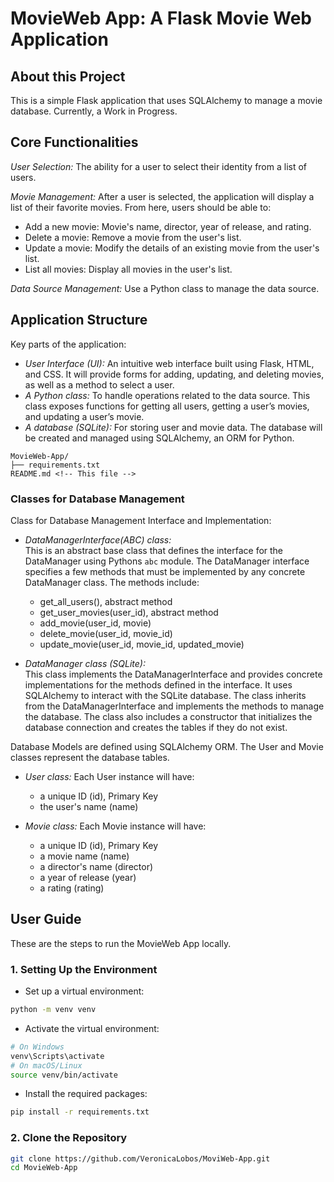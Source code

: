 # MovieWeb App: A Flask Movie Web Application

## About this Project

This is a simple Flask application that uses SQLAlchemy to manage a movie database. Currently, a Work in Progress.

## Core Functionalities

_User Selection:_ The ability for a user to select their identity from a list of users.  

_Movie Management:_ After a user is selected, the application will display a list of their favorite movies. From here, users should be able to:  

- Add a new movie: Movie's name, director, year of release, and rating.  
- Delete a movie: Remove a movie from the user's list.  
- Update a movie: Modify the details of an existing movie from the user's list.  
- List all movies: Display all movies in the user's list.  

_Data Source Management:_ Use a Python class to manage the data source.

## Application Structure

Key parts of the application:  
- _User Interface (UI):_ An intuitive web interface built using Flask, HTML, and CSS. It will provide forms for adding, updating, and deleting movies, as well as a method to select a user.  
- _A Python class:_ To handle operations related to the data source. This class exposes functions for getting all users, getting a user’s movies, and updating a user’s movie.  
- _A database (SQLite):_ For storing user and movie data. The database will be created and managed using SQLAlchemy, an ORM for Python.

```plaintext
MovieWeb-App/
├── requirements.txt
README.md <!-- This file -->
```

### Classes for Database Management

Class for Database Management Interface and Implementation:

* _DataManagerInterface(ABC) class:_  
This is an abstract base class that defines the interface for the DataManager using Pythons ```abc``` module. The DataManager interface specifies a few methods that must be implemented by any concrete DataManager class. The methods include:
  - get_all_users(), abstract method
  - get_user_movies(user_id), abstract method
  - add_movie(user_id, movie)
  - delete_movie(user_id, movie_id)
  - update_movie(user_id, movie_id, updated_movie)<br>   

* _DataManager class (SQLite):_  
This class implements the DataManagerInterface and provides concrete implementations for the methods defined in the interface. It uses SQLAlchemy to interact with the SQLite database. The class inherits from the DataManagerInterface and implements the methods to manage the database. The class also includes a constructor that initializes the database connection and creates the tables if they do not exist.

Database Models are defined using SQLAlchemy ORM. The User and Movie classes represent the database tables.

* _User class:_ Each User instance will have:  
  - a unique ID (id), Primary Key  
  - the user's name (name)  

* _Movie class:_ Each Movie instance will have:  
  - a unique ID (id), Primary Key  
  - a movie name (name)  
  - a director's name (director)  
  - a year of release (year)  
  - a rating (rating) 


## User Guide

These are the steps to run the MovieWeb App locally.  

### 1. Setting Up the Environment

* Set up a virtual environment:  
```bash
python -m venv venv
```
* Activate the virtual environment:  
```bash
# On Windows
venv\Scripts\activate
# On macOS/Linux
source venv/bin/activate
```
* Install the required packages:  
```bash
pip install -r requirements.txt
```

### 2. Clone the Repository
```bash
git clone https://github.com/VeronicaLobos/MoviWeb-App.git
cd MovieWeb-App
```

